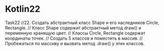 # Kotlin22
Task22
//22. Создать абстрактный класс Shape и его наследников Circle, Rectangle.
//   Класс Shape содержит абстрактный метод draw() и переменную хранящую цвет.
//   Классы Circle, Rectangle содержат координаты точек.
//   Создать 5 классов и поместить в массив.
//   Пробежаться по массиву и вызвать метод .draw() у этих классов.
